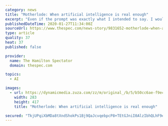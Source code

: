 ```yaml
---
category: news
title: "Motherlode: When artificial intelligence is real enough"
excerpt: "Even if the prompt was exactly what I intended to say. I would not let the artificial intelligence terrorists win. Ari, 25, laughed at me. \"Those things are generated to mimic what you do say,\" he explained. I told him there was no way I used that many exclamation marks. Every kid at the table for dinner that day started laughing. Apparently ..."
publishedDateTime: 2020-01-27T11:34:00Z
sourceUrl: https://www.thespec.com/news-story/9831652-motherlode-when-artificial-intelligence-is-real-enough/
type: article
quality: 37
heat: 37
published: false

provider:
  name: The Hamilton Spectator
  domain: thespec.com

topics:
  - AI

images:
  - url: https://dynamicmedia.zuza.com/zz/m/original_/b/5/b50cc6ae-f9ec-404b-8daf-fd4f9834d19b/B881022454Z.1_20200126190438_000_G1VS4EUE.2-0_Super_Portrait.jpg
    width: 283
    height: 417
    title: "Motherlode: When artificial intelligence is real enough"

secured: "TkjUPqiXbMDa8tXndShokPs1Bj9QaJcvqebpcP8+TEtGJniI0AlzIbhQLhF9e50iemG879cOxPT0GReqhkEV8VEqS179fvOFxJWNjHeZ+g53msvSTupCCMzLg8Ibodt716CwUmZQTqTuZP6h6H30oBbAj/b/K2RJrNxLNrP/3ZeKuwUggJ8CE2sFsjealApui8LoNhfJrBMIwztiZ4r7obP0WijcVhlhhi5vQYkmIWPtD44zOpmC7kcI5rBbnkrjYais2wOQhbqNdBjfItgv/FUlHVO//P73SCYpu6IqFRYMb8NYebxRUAXmCk076SRw;NcI1NKHu4miGqZVR3bGd5A=="
---
```


